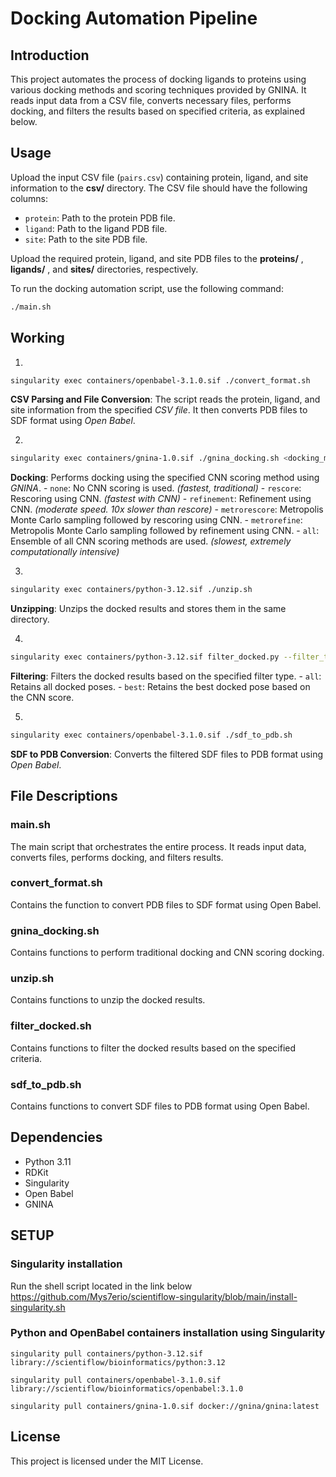 # Docking Automation Pipeline

## Introduction

This project automates the process of docking ligands to proteins using various docking methods and scoring techniques provided by GNINA. It reads input data from a CSV file, converts necessary files, performs docking, and filters the results based on specified criteria, as explained below.


## Usage

Upload the input CSV file (`pairs.csv`) containing protein, ligand, and site information to the **csv/** directory. The CSV file should have the following columns:

- `protein`: Path to the protein PDB file.
- `ligand`: Path to the ligand PDB file.
- `site`: Path to the site PDB file.

Upload the required protein, ligand, and site PDB files to the **proteins/** , **ligands/** , and **sites/** directories, respectively.

To run the docking automation script, use the following command:

```bash
./main.sh
```

## Working

1. 
```bash
singularity exec containers/openbabel-3.1.0.sif ./convert_format.sh
```
**CSV Parsing and File Conversion**: The script reads the protein, ligand, and site information from the specified *CSV file*. It then converts PDB files to SDF format using *Open Babel*.

2. 
```bash
singularity exec containers/gnina-1.0.sif ./gnina_docking.sh <docking_method>
```
**Docking**: Performs docking using the specified CNN scoring method using *GNINA*.
    - `none`: No CNN scoring is used. *(fastest, traditional)*
    - `rescore`: Rescoring using CNN. *(fastest with CNN)*
    - `refinement`: Refinement using CNN. *(moderate speed. 10x slower than rescore)*
    - `metrorescore`: Metropolis Monte Carlo sampling followed by rescoring using CNN.
    - `metrorefine`: Metropolis Monte Carlo sampling followed by refinement using CNN.
    - `all`: Ensemble of all CNN scoring methods are used. *(slowest, extremely computationally intensive)*

3. 
```bash
singularity exec containers/python-3.12.sif ./unzip.sh
```
**Unzipping**: Unzips the docked results and stores them in the same directory.

4.
```bash
singularity exec containers/python-3.12.sif filter_docked.py --filter_type <filter_type>
```
**Filtering**: Filters the docked results based on the specified filter type.
    - `all`: Retains all docked poses.
    - `best`: Retains the best docked pose based on the CNN score.

5.
```bash
singularity exec containers/openbabel-3.1.0.sif ./sdf_to_pdb.sh
```
**SDF to PDB Conversion**: Converts the filtered SDF files to PDB format using *Open Babel*.


## File Descriptions

### main.sh

The main script that orchestrates the entire process. It reads input data, converts files, performs docking, and filters results.

### convert_format.sh

Contains the function to convert PDB files to SDF format using Open Babel.

### gnina_docking.sh

Contains functions to perform traditional docking and CNN scoring docking.

### unzip.sh

Contains functions to unzip the docked results.

### filter_docked.sh

Contains functions to filter the docked results based on the specified criteria.

### sdf_to_pdb.sh

Contains functions to convert SDF files to PDB format using Open Babel.


## Dependencies

- Python 3.11
- RDKit
- Singularity
- Open Babel
- GNINA


## SETUP 

### Singularity installation

Run the shell script located in the link below
https://github.com/Mys7erio/scientiflow-singularity/blob/main/install-singularity.sh

### Python and OpenBabel containers installation using Singularity

`singularity pull containers/python-3.12.sif library://scientiflow/bioinformatics/python:3.12`

`singularity pull containers/openbabel-3.1.0.sif library://scientiflow/bioinformatics/openbabel:3.1.0`

`singularity pull containers/gnina-1.0.sif docker://gnina/gnina:latest`


## License

This project is licensed under the MIT License.
